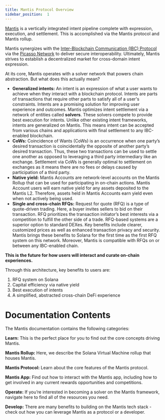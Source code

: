 ```yaml
---
title: Mantis Protocol Overview
sidebar_position:  1
---
```

[Mantis](https://www.mantis.app/) is a vertically integrated intent pipeline complete with expression, execution, and settlement. This is accomplished via the Mantis protocol and Mantis rollup. 

Mantis synergizes with the [Inter-Blockchain Communication (IBC) Protocol](https://www.ibcprotocol.dev/) via the [Picasso Network](https://www.picasso.network/) to deliver secure interoperability. Ultimately, Mantis strives to establish a decentralized market for cross-domain intent expression.

At its core, Mantis operates with a solver network that powers chain abstraction. But what does this actually mean?

- **Generalized intents:** An intent is an expression of what a user wants to achieve when they interact with a blockchain protocol. Intents are parts of transactions that require other parts to satisfy all of a user's constraints. Intents are a promising solution for improving user experience and outcomes. Mantis optimizes intent settlement via a network of entities called **solvers**. These solvers compete to provide best execution for intents. Unlike other existing intent frameworks, intents are generalized on Mantis. This means intent can be accepted from various chains and applications with final settlement to any IBC-enabled blockchain.
- **CoWs:** Coincidence of Wants (CoWs) is an occurrence when one party’s desired transaction is coincidentally the opposite of another party’s desired transaction. Thus, these two transactions can be used to settle one another as opposed to leveraging a third party intermediary like an exchange. Settlement via CoWs is generally optimal to settlement on exchanges as it means there are no fees or delays caused by participation of a third party.
- **Native yield:** Mantis Accounts are network-level accounts on the Mantis Rollup that can be used for participating in on-chain actions. Mantis Account users will earn native yield for any assets deposited to the Mantis L2. Therefore, assets held in Mantis Accounts earn yield even when not actively being used.
- **Single and cross-chain RFQs:** Request for quote (RFQ) is a type of quote-driven trading. Here, a buyer invites sellers to bid on their transaction. RFQ prioritizes the transaction initiator’s best interests via a competition to fulfill the other side of a trade. RFQ-based systems are a superior option to standard DEXes. Key benefits include clearer, customized prices as well as enhanced transaction privacy and security. Mantis brings these benefits to Solana for the first time as the first RFQ system on this network. Moreover, Mantis is compatible with RFQs on or between any IBC-enabled chain.

**This is the future for how users will interact and curate on-chain experiences.**

Through this architecture, key benefits to users are:

1. RFQ system on Solana
2. Capital efficiency via native yield
3. Best execution of intents
4. A simplified, abstracted cross-chain DeFi experience

# Documentation Contents

The Mantis documentation contains the following categories:

**Learn:** This is the perfect place for you to find out the core concepts driving Mantis.

**Mantis Rollup:** Here, we describe the Solana Virtual Machine rollup that houses Mantis.

**Mantis Protocol:** Learn about the core features of the Mantis protocol.

**Mantis App:** Find out how to interact with the Mantis app, including how to get involved in any current rewards opportunities and competitions.

**Operate:** If you’re interested in becoming a solver on the Mantis framework, navigate here to find all of the resources you need.

**Develop:** There are many benefits to building on the Mantis tech stack - check out how you can leverage Mantis as a protocol or a developer.
